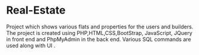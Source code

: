 # Real-Estate
Project which shows various flats and properties for the users and builders. 
The project is created using PHP,HTML,CSS,BootStrap, JavaScript, JQuery in
 front end and PhpMyAdmin in the back end. 
 Various SQL commands are used along with UI .
